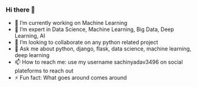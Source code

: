 ### Hi there 👋

<!--
**sachinyadav3496/sachinyadav3496** is a ✨ _special_ ✨ repository because its `README.md` (this file) appears on your GitHub profile.

Here are some ideas to get you started:
-->

- 🔭 I’m currently working on Machine Learning
- 🌱 I’m expert in Data Science, Machine Learning, Big Data, Deep Learning, AI
- 👯 I’m looking to collaborate on any python related project
- 💬 Ask me about python, django, flask, data science, machine learning, deep learning
- 📫 How to reach me: use my username sachinyadav3496 on social plateforms to reach out
- ⚡ Fun fact: What goes around comes around 
